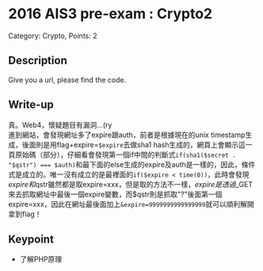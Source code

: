 # 2016 AIS3 pre-exam : Crypto2
Category: Crypto, Points: 2  

## Description
Give you a url, please find the code.

## Write-up
真。Web4，懷疑題目有漏洞...(ry  
進到網站，會發現網址多了expire跟auth，前者是根據現在的unix timestamp生成，後面則是用flag+expire=`$expire`去做sha1 hash生成的，網頁上會顯示這一頁原始碼（部分），仔細看會發現第一個if中間的判斷式``if(sha1($secret . "$qstr") === $auth)``和最下面的else生成的expire及auth是一樣的，因此，條件式是成立的。唯一沒有成立的是最裡面的``if($expire < time(0))``，此時會發現$expire和$qstr雖然都是取expire=xxx，但是取的方法不一樣，$expire是透過$_GET來去抓取網址中最後一個expire變數，而$qstr則是抓取"?"後面第一個expire=xxx，因此在網址最後面加上``&expire=9999999999999999``就可以順利解開拿到flag！  

## Keypoint
- 了解PHP原理